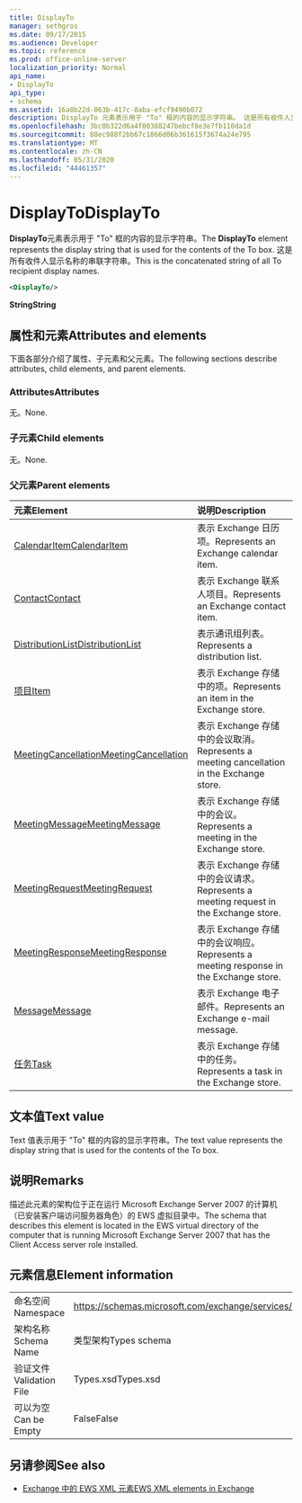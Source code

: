 ```yaml
---
title: DisplayTo
manager: sethgros
ms.date: 09/17/2015
ms.audience: Developer
ms.topic: reference
ms.prod: office-online-server
localization_priority: Normal
api_name:
- DisplayTo
api_type:
- schema
ms.assetid: 16a0b22d-063b-417c-8aba-efcf9490b072
description: DisplayTo 元素表示用于 "To" 框的内容的显示字符串。 这是所有收件人显示名称的串联字符串。
ms.openlocfilehash: 3bc0b322d6a4f00388247bebcf8e3e7fb110da1d
ms.sourcegitcommit: 88ec988f2bb67c1866d06b361615f3674a24e795
ms.translationtype: MT
ms.contentlocale: zh-CN
ms.lasthandoff: 05/31/2020
ms.locfileid: "44461357"
---
```

# <a name="displayto"></a><span data-ttu-id="d0293-104">DisplayTo</span><span class="sxs-lookup"><span data-stu-id="d0293-104">DisplayTo</span></span>

<span data-ttu-id="d0293-105">**DisplayTo**元素表示用于 "To" 框的内容的显示字符串。</span><span class="sxs-lookup"><span data-stu-id="d0293-105">The **DisplayTo** element represents the display string that is used for the contents of the To box.</span></span> <span data-ttu-id="d0293-106">这是所有收件人显示名称的串联字符串。</span><span class="sxs-lookup"><span data-stu-id="d0293-106">This is the concatenated string of all To recipient display names.</span></span> 
  
```xml
<DisplayTo/>
```

 <span data-ttu-id="d0293-107">**String**</span><span class="sxs-lookup"><span data-stu-id="d0293-107">**String**</span></span>
## <a name="attributes-and-elements"></a><span data-ttu-id="d0293-108">属性和元素</span><span class="sxs-lookup"><span data-stu-id="d0293-108">Attributes and elements</span></span>

<span data-ttu-id="d0293-109">下面各部分介绍了属性、子元素和父元素。</span><span class="sxs-lookup"><span data-stu-id="d0293-109">The following sections describe attributes, child elements, and parent elements.</span></span>
  
### <a name="attributes"></a><span data-ttu-id="d0293-110">Attributes</span><span class="sxs-lookup"><span data-stu-id="d0293-110">Attributes</span></span>

<span data-ttu-id="d0293-111">无。</span><span class="sxs-lookup"><span data-stu-id="d0293-111">None.</span></span>
  
### <a name="child-elements"></a><span data-ttu-id="d0293-112">子元素</span><span class="sxs-lookup"><span data-stu-id="d0293-112">Child elements</span></span>

<span data-ttu-id="d0293-113">无。</span><span class="sxs-lookup"><span data-stu-id="d0293-113">None.</span></span>
  
### <a name="parent-elements"></a><span data-ttu-id="d0293-114">父元素</span><span class="sxs-lookup"><span data-stu-id="d0293-114">Parent elements</span></span>

|<span data-ttu-id="d0293-115">**元素**</span><span class="sxs-lookup"><span data-stu-id="d0293-115">**Element**</span></span>|<span data-ttu-id="d0293-116">**说明**</span><span class="sxs-lookup"><span data-stu-id="d0293-116">**Description**</span></span>|
|:-----|:-----|
|[<span data-ttu-id="d0293-117">CalendarItem</span><span class="sxs-lookup"><span data-stu-id="d0293-117">CalendarItem</span></span>](calendaritem.md) <br/> |<span data-ttu-id="d0293-118">表示 Exchange 日历项。</span><span class="sxs-lookup"><span data-stu-id="d0293-118">Represents an Exchange calendar item.</span></span>  <br/> |
|[<span data-ttu-id="d0293-119">Contact</span><span class="sxs-lookup"><span data-stu-id="d0293-119">Contact</span></span>](contact.md) <br/> |<span data-ttu-id="d0293-120">表示 Exchange 联系人项目。</span><span class="sxs-lookup"><span data-stu-id="d0293-120">Represents an Exchange contact item.</span></span>  <br/> |
|[<span data-ttu-id="d0293-121">DistributionList</span><span class="sxs-lookup"><span data-stu-id="d0293-121">DistributionList</span></span>](distributionlist.md) <br/> |<span data-ttu-id="d0293-122">表示通讯组列表。</span><span class="sxs-lookup"><span data-stu-id="d0293-122">Represents a distribution list.</span></span>  <br/> |
|[<span data-ttu-id="d0293-123">项目</span><span class="sxs-lookup"><span data-stu-id="d0293-123">Item</span></span>](item.md) <br/> |<span data-ttu-id="d0293-124">表示 Exchange 存储中的项。</span><span class="sxs-lookup"><span data-stu-id="d0293-124">Represents an item in the Exchange store.</span></span>  <br/> |
|[<span data-ttu-id="d0293-125">MeetingCancellation</span><span class="sxs-lookup"><span data-stu-id="d0293-125">MeetingCancellation</span></span>](meetingcancellation.md) <br/> |<span data-ttu-id="d0293-126">表示 Exchange 存储中的会议取消。</span><span class="sxs-lookup"><span data-stu-id="d0293-126">Represents a meeting cancellation in the Exchange store.</span></span>  <br/> |
|[<span data-ttu-id="d0293-127">MeetingMessage</span><span class="sxs-lookup"><span data-stu-id="d0293-127">MeetingMessage</span></span>](meetingmessage.md) <br/> |<span data-ttu-id="d0293-128">表示 Exchange 存储中的会议。</span><span class="sxs-lookup"><span data-stu-id="d0293-128">Represents a meeting in the Exchange store.</span></span>  <br/> |
|[<span data-ttu-id="d0293-129">MeetingRequest</span><span class="sxs-lookup"><span data-stu-id="d0293-129">MeetingRequest</span></span>](meetingrequest.md) <br/> |<span data-ttu-id="d0293-130">表示 Exchange 存储中的会议请求。</span><span class="sxs-lookup"><span data-stu-id="d0293-130">Represents a meeting request in the Exchange store.</span></span>  <br/> |
|[<span data-ttu-id="d0293-131">MeetingResponse</span><span class="sxs-lookup"><span data-stu-id="d0293-131">MeetingResponse</span></span>](meetingresponse.md) <br/> |<span data-ttu-id="d0293-132">表示 Exchange 存储中的会议响应。</span><span class="sxs-lookup"><span data-stu-id="d0293-132">Represents a meeting response in the Exchange store.</span></span>  <br/> |
|[<span data-ttu-id="d0293-133">Message</span><span class="sxs-lookup"><span data-stu-id="d0293-133">Message</span></span>](message-ex15websvcsotherref.md) <br/> |<span data-ttu-id="d0293-134">表示 Exchange 电子邮件。</span><span class="sxs-lookup"><span data-stu-id="d0293-134">Represents an Exchange e-mail message.</span></span>  <br/> |
|[<span data-ttu-id="d0293-135">任务</span><span class="sxs-lookup"><span data-stu-id="d0293-135">Task</span></span>](task.md) <br/> |<span data-ttu-id="d0293-136">表示 Exchange 存储中的任务。</span><span class="sxs-lookup"><span data-stu-id="d0293-136">Represents a task in the Exchange store.</span></span>  <br/> |
   
## <a name="text-value"></a><span data-ttu-id="d0293-137">文本值</span><span class="sxs-lookup"><span data-stu-id="d0293-137">Text value</span></span>

<span data-ttu-id="d0293-138">Text 值表示用于 "To" 框的内容的显示字符串。</span><span class="sxs-lookup"><span data-stu-id="d0293-138">The text value represents the display string that is used for the contents of the To box.</span></span>
  
## <a name="remarks"></a><span data-ttu-id="d0293-139">说明</span><span class="sxs-lookup"><span data-stu-id="d0293-139">Remarks</span></span>

<span data-ttu-id="d0293-140">描述此元素的架构位于正在运行 Microsoft Exchange Server 2007 的计算机（已安装客户端访问服务器角色）的 EWS 虚拟目录中。</span><span class="sxs-lookup"><span data-stu-id="d0293-140">The schema that describes this element is located in the EWS virtual directory of the computer that is running Microsoft Exchange Server 2007 that has the Client Access server role installed.</span></span>
  
## <a name="element-information"></a><span data-ttu-id="d0293-141">元素信息</span><span class="sxs-lookup"><span data-stu-id="d0293-141">Element information</span></span>

|||
|:-----|:-----|
|<span data-ttu-id="d0293-142">命名空间</span><span class="sxs-lookup"><span data-stu-id="d0293-142">Namespace</span></span>  <br/> |https://schemas.microsoft.com/exchange/services/2006/types  <br/> |
|<span data-ttu-id="d0293-143">架构名称</span><span class="sxs-lookup"><span data-stu-id="d0293-143">Schema Name</span></span>  <br/> |<span data-ttu-id="d0293-144">类型架构</span><span class="sxs-lookup"><span data-stu-id="d0293-144">Types schema</span></span>  <br/> |
|<span data-ttu-id="d0293-145">验证文件</span><span class="sxs-lookup"><span data-stu-id="d0293-145">Validation File</span></span>  <br/> |<span data-ttu-id="d0293-146">Types.xsd</span><span class="sxs-lookup"><span data-stu-id="d0293-146">Types.xsd</span></span>  <br/> |
|<span data-ttu-id="d0293-147">可以为空</span><span class="sxs-lookup"><span data-stu-id="d0293-147">Can be Empty</span></span>  <br/> |<span data-ttu-id="d0293-148">False</span><span class="sxs-lookup"><span data-stu-id="d0293-148">False</span></span>  <br/> |
   
## <a name="see-also"></a><span data-ttu-id="d0293-149">另请参阅</span><span class="sxs-lookup"><span data-stu-id="d0293-149">See also</span></span>

- [<span data-ttu-id="d0293-150">Exchange 中的 EWS XML 元素</span><span class="sxs-lookup"><span data-stu-id="d0293-150">EWS XML elements in Exchange</span></span>](ews-xml-elements-in-exchange.md)

